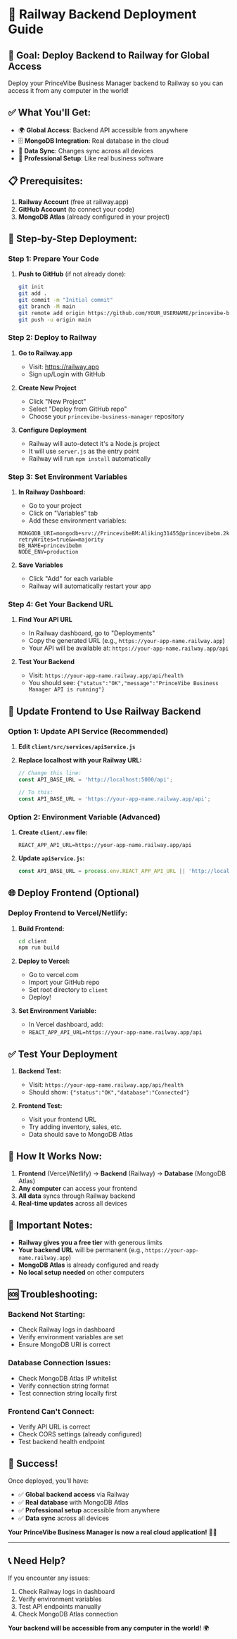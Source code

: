 # 🚀 Railway Backend Deployment Guide

## 🎯 **Goal: Deploy Backend to Railway for Global Access**

Deploy your PrinceVibe Business Manager backend to Railway so you can access it from any computer in the world!

## ✅ **What You'll Get:**

- 🌍 **Global Access**: Backend API accessible from anywhere
- 🗄️ **MongoDB Integration**: Real database in the cloud
- 🔄 **Data Sync**: Changes sync across all devices
- 🚀 **Professional Setup**: Like real business software

## 📋 **Prerequisites:**

1. **Railway Account** (free at railway.app)
2. **GitHub Account** (to connect your code)
3. **MongoDB Atlas** (already configured in your project)

## 🚀 **Step-by-Step Deployment:**

### **Step 1: Prepare Your Code**

1. **Push to GitHub** (if not already done):
   ```bash
   git init
   git add .
   git commit -m "Initial commit"
   git branch -M main
   git remote add origin https://github.com/YOUR_USERNAME/princevibe-business-manager.git
   git push -u origin main
   ```

### **Step 2: Deploy to Railway**

1. **Go to Railway.app**
   - Visit: https://railway.app
   - Sign up/Login with GitHub

2. **Create New Project**
   - Click "New Project"
   - Select "Deploy from GitHub repo"
   - Choose your `princevibe-business-manager` repository

3. **Configure Deployment**
   - Railway will auto-detect it's a Node.js project
   - It will use `server.js` as the entry point
   - Railway will run `npm install` automatically

### **Step 3: Set Environment Variables**

1. **In Railway Dashboard:**
   - Go to your project
   - Click on "Variables" tab
   - Add these environment variables:

   ```
   MONGODB_URI=mongodb+srv://PrincevibeBM:Aliking31455@princevibebm.2khcoj6.mongodb.net/princevibebm?retryWrites=true&w=majority
   DB_NAME=princevibebm
   NODE_ENV=production
   ```

2. **Save Variables**
   - Click "Add" for each variable
   - Railway will automatically restart your app

### **Step 4: Get Your Backend URL**

1. **Find Your API URL**
   - In Railway dashboard, go to "Deployments"
   - Copy the generated URL (e.g., `https://your-app-name.railway.app`)
   - Your API will be available at: `https://your-app-name.railway.app/api`

2. **Test Your Backend**
   - Visit: `https://your-app-name.railway.app/api/health`
   - You should see: `{"status":"OK","message":"PrinceVibe Business Manager API is running"}`

## 🔧 **Update Frontend to Use Railway Backend**

### **Option 1: Update API Service (Recommended)**

1. **Edit `client/src/services/apiService.js`**
2. **Replace localhost with your Railway URL:**

   ```javascript
   // Change this line:
   const API_BASE_URL = 'http://localhost:5000/api';
   
   // To this:
   const API_BASE_URL = 'https://your-app-name.railway.app/api';
   ```

### **Option 2: Environment Variable (Advanced)**

1. **Create `client/.env` file:**
   ```
   REACT_APP_API_URL=https://your-app-name.railway.app/api
   ```

2. **Update `apiService.js`:**
   ```javascript
   const API_BASE_URL = process.env.REACT_APP_API_URL || 'http://localhost:5000/api';
   ```

## 🌐 **Deploy Frontend (Optional)**

### **Deploy Frontend to Vercel/Netlify:**

1. **Build Frontend:**
   ```bash
   cd client
   npm run build
   ```

2. **Deploy to Vercel:**
   - Go to vercel.com
   - Import your GitHub repo
   - Set root directory to `client`
   - Deploy!

3. **Set Environment Variable:**
   - In Vercel dashboard, add:
   - `REACT_APP_API_URL=https://your-app-name.railway.app/api`

## ✅ **Test Your Deployment**

1. **Backend Test:**
   - Visit: `https://your-app-name.railway.app/api/health`
   - Should show: `{"status":"OK","database":"Connected"}`

2. **Frontend Test:**
   - Visit your frontend URL
   - Try adding inventory, sales, etc.
   - Data should save to MongoDB Atlas

## 🔄 **How It Works Now:**

1. **Frontend** (Vercel/Netlify) → **Backend** (Railway) → **Database** (MongoDB Atlas)
2. **Any computer** can access your frontend
3. **All data** syncs through Railway backend
4. **Real-time updates** across all devices

## 🚨 **Important Notes:**

- **Railway gives you a free tier** with generous limits
- **Your backend URL** will be permanent (e.g., `https://your-app-name.railway.app`)
- **MongoDB Atlas** is already configured and ready
- **No local setup needed** on other computers

## 🆘 **Troubleshooting:**

### **Backend Not Starting:**
- Check Railway logs in dashboard
- Verify environment variables are set
- Ensure MongoDB URI is correct

### **Database Connection Issues:**
- Check MongoDB Atlas IP whitelist
- Verify connection string format
- Test connection string locally first

### **Frontend Can't Connect:**
- Verify API URL is correct
- Check CORS settings (already configured)
- Test backend health endpoint

## 🎉 **Success!**

Once deployed, you'll have:
- ✅ **Global backend access** via Railway
- ✅ **Real database** with MongoDB Atlas
- ✅ **Professional setup** accessible from anywhere
- ✅ **Data sync** across all devices

**Your PrinceVibe Business Manager is now a real cloud application!** 🚀✨

---

## 📞 **Need Help?**

If you encounter any issues:
1. Check Railway logs in dashboard
2. Verify environment variables
3. Test API endpoints manually
4. Check MongoDB Atlas connection

**Your backend will be accessible from any computer in the world!** 🌍
